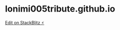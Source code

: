 # lonimi005tribute.github.io

[Edit on StackBlitz ⚡️](https://stackblitz.com/edit/web-platform-6orpn5)